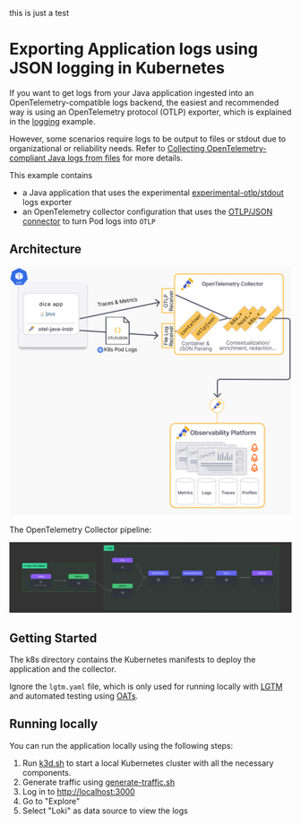 this is just a test

# Exporting Application logs using JSON logging in Kubernetes

If you want to get logs from your Java application ingested into an
OpenTelemetry-compatible logs backend, the easiest and recommended way is using
an OpenTelemetry protocol (OTLP) exporter,
which is explained in the [logging](../logging) example. 

However, some scenarios require logs
to be output to files or stdout due to organizational or reliability needs.
Refer to [Collecting OpenTelemetry-compliant Java logs from files](https://opentelemetry.io/blog/2024/collecting-otel-compliant-java-logs-from-files/) for more details.

This example contains

- a Java application that uses the experimental 
  [experimental-otlp/stdout](https://github.com/open-telemetry/opentelemetry-specification/blob/main/specification/configuration/sdk-environment-variables.md#in-development-exporter-selection) logs exporter
- an OpenTelemetry collector configuration that uses the 
  [OTLP/JSON connector](https://github.com/open-telemetry/opentelemetry-collector-contrib/tree/main/connector/otlpjsonconnector) to turn Pod logs into `OTLP`
    
## Architecture

![OTLP/JSON Architecture](otlpjson-architecture.png)

The OpenTelemetry Collector pipeline:

![OpenTelemetry Collector Pipeline](otel-collector-otlpjson-pipeline.png)

## Getting Started

The k8s directory contains the Kubernetes manifests to deploy the application and the collector.

Ignore the `lgtm.yaml` file, which is only used for running locally with 
[LGTM](https://github.com/grafana/docker-otel-lgtm/) 
and automated testing using [OATs](https://github.com/grafana/oats).

## Running locally

You can run the application locally using the following steps:

1. Run [k3d.sh](./k3d.sh) to start a local Kubernetes cluster with all the necessary components.
2. Generate traffic using [generate-traffic.sh](./generate-traffic.sh)
3. Log in to [http://localhost:3000](http://localhost:3000)
4. Go to "Explore"
5. Select "Loki" as data source to view the logs

